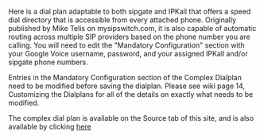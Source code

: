 Here is a dial plan adaptable to both sipgate and IPKall that offers a speed dial directory that is accessible from every attached phone. Originally published by Mike Telis on mysipswitch.com, it is also capable of automatic routing across multiple SIP providers based on the phone number you are calling. You will need to edit the "Mandatory Configuration" section with your Google Voice username, password, and your assigned IPKall and/or sipgate phone numbers.

Entries in the Mandatory Configuration section of the Complex Dialplan need to be modified before saving the dialplan. Please see wiki page 14, Customizing the Dialplans for all of the details on exactly what needs to be modified.

The complex dial plan is available on the Source tab of this site, and is also available by clicking <a href='http://google-voice-sipsorcery-dialplans.googlecode.com/svn/trunk/SIP%20Sorcery%20Dial%20Plans/DialPlans/ComplexDialPlan'>here</a>